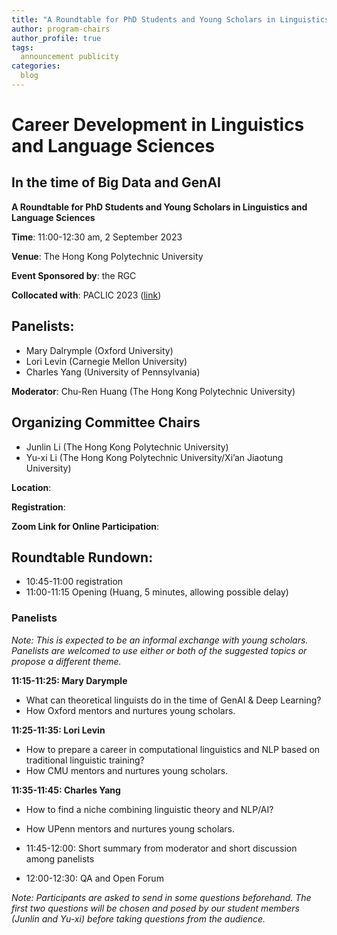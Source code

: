 ```yaml
---
title: "A Roundtable for PhD Students and Young Scholars in Linguistics and Language Sciences"
author: program-chairs
author_profile: true
tags:
  announcement publicity
categories:
  blog
---
```


# Career Development in Linguistics and Language Sciences

## In the time of Big Data and GenAI

**A Roundtable for PhD Students and Young Scholars in Linguistics and Language Sciences**

**Time**: 11:00-12:30 am, 2 September 2023

**Venue**: The Hong Kong Polytechnic University

**Event Sponsored by**: the RGC

**Collocated with**: PACLIC 2023 ([link]())

## Panelists:
- Mary Dalrymple (Oxford University)
- Lori Levin (Carnegie Mellon University)
- Charles Yang (University of Pennsylvania)

**Moderator**: Chu-Ren Huang (The Hong Kong Polytechnic University)

## Organizing Committee Chairs
- Junlin Li (The Hong Kong Polytechnic University)
- Yu-xi Li (The Hong Kong Polytechnic University/Xi’an Jiaotung University)

**Location**:

**Registration**:

**Zoom Link for Online Participation**:

## Roundtable Rundown:

- 10:45-11:00 registration
- 11:00-11:15 Opening (Huang, 5 minutes, allowing possible delay)

### Panelists

*Note: This is expected to be an informal exchange with young scholars. Panelists are welcomed to use either or both of the suggested topics or propose a different theme.*

**11:15-11:25: Mary Darymple**
- What can theoretical linguists do in the time of GenAI & Deep Learning?
- How Oxford mentors and nurtures young scholars.

**11:25-11:35: Lori Levin**
- How to prepare a career in computational linguistics and NLP based on traditional linguistic training?
- How CMU mentors and nurtures young scholars.

**11:35-11:45: Charles Yang**
- How to find a niche combining linguistic theory and NLP/AI?
- How UPenn mentors and nurtures young scholars.

- 11:45-12:00: Short summary from moderator and short discussion among panelists
- 12:00-12:30: QA and Open Forum

*Note: Participants are asked to send in some questions beforehand. The first two questions will be chosen and posed by our student members (Junlin and Yu-xi) before taking questions from the audience.*